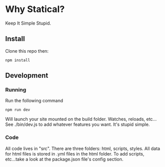 # Why Statical?
Keep It Simple Stupid.

## Install
Clone this repo then:

	npm install

## Development

### Running
Run the following command

	npm run dev

Will launch your site mounted on the build folder. Watches, reloads, etc... See ./bin/dev.js to add whatever features you want. It's stupid simple.

### Code
All code lives in "src". There are three folders: html, scripts, styles. All data for html files is stored in .yml files in the html folder. To add scripts, etc...take a look at the package.json file's config section.